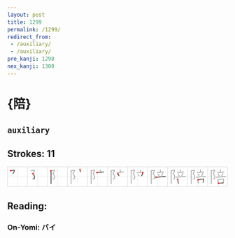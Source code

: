```yaml
---
layout: post
title: 1299
permalink: /1299/
redirect_from:
 - /auxiliary/
 - /auxiliary/
pre_kanji: 1298
nex_kanji: 1300
---
```


# {陪}

## `auxiliary`

## Strokes: 11

<div class="stroke"><img src="../images/E999AA.png" /></div>

## Reading:

### On-Yomi: バイ
